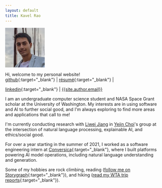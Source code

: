 ```yaml
---
layout: default
title: Kavel Rao
---
```

<img src="/public/img/personal-photo.jpg" style="display: block; margin-top: auto; margin-left: 0rem; margin-right: auto; width: 8rem; height: 8rem;" />

Hi, welcome to my personal website! \
[github](https://github.com/{{site.author.linkedin}}){:target="_blank"} |
[r&eacute;sum&eacute;]({{absolute_url}}/public/files/resume.pdf){:target="_blank"} |
<!--- [blog]({{absolute_url}}/blog) | -->
[linkedin](https://linkedin.com/in/{{site.author.linkedin}}){:target="_blank"} |
[{{site.author.email}}](mailto:{{site.author.email}})

I am an undergraduate computer science student and NASA Space Grant scholar at the University of Washington.
My interests are in using software and AI to further social good, and I'm always exploring to find more areas and applications that call to me!

I'm currently conducting research with [Liwei Jiang](https://liweijiang.me/) in [Yejin Choi](https://homes.cs.washington.edu/~yejin/)'s group at the intersection of natural language processing, explainable AI, and ethics/social good.

For over a year starting in the summer of 2021, I worked as a software engineering intern at [Conversica](https://conversica.com){:target="_blank"}, where I built platforms powering AI model operations, including natural language understanding and generation.

Some of my hobbies are rock climbing,
reading ([follow me on Storygraph](https://app.thestorygraph.com/profile/kavelrao){:target="_blank"}),
and hiking ([read my WTA trip reports](https://www.wta.org/@@backpacks/scrnm-kavellier){:target="_blank"}).
